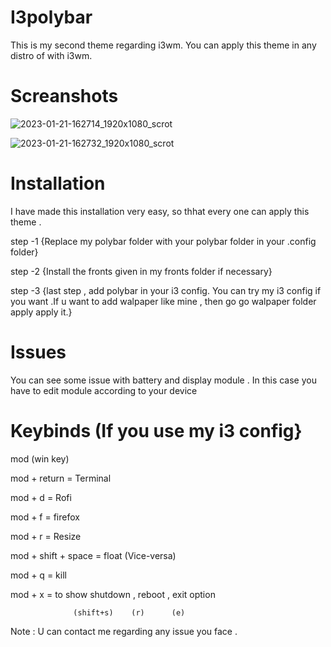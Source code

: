 # I3polybar

This is my second theme regarding i3wm. You can apply this theme in any distro of with i3wm.

# Screanshots

![2023-01-21-162714_1920x1080_scrot](https://user-images.githubusercontent.com/82232181/213862851-284f971f-807e-4ddc-8822-946c11912dfc.png)
 
![2023-01-21-162732_1920x1080_scrot](https://user-images.githubusercontent.com/82232181/213862863-3a3219cc-2aa8-4836-8c23-f0a11b79cf43.png)

# Installation
I have made this installation very easy, so thhat every one can apply this theme . 

step -1 {Replace my polybar folder with your polybar folder in your .config folder}

step -2 {Install the fronts given in my fronts folder if necessary}

step -3 {last step , add polybar in your i3 config. You can try my i3 config if you want .If u want to add walpaper like mine , then go go walpaper folder apply apply it.}

# Issues
 You can see some issue with battery and display module .
 In this case you have to edit module according to your device 
 
# Keybinds (If you use my i3 config}
mod (win key)



mod + return = Terminal



mod + d = Rofi




mod + f = firefox




mod + r = Resize




mod + shift + space = float (Vice-versa)




mod + q = kill




mod + x = to show shutdown , reboot , exit option




                  (shift+s)    (r)      (e)




Note : U can contact me regarding any issue you face . 

